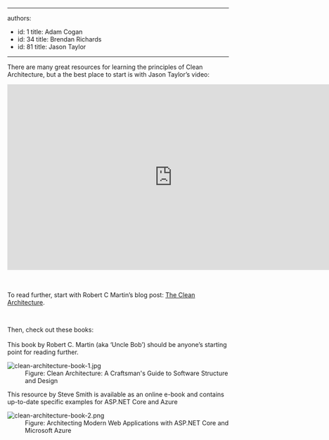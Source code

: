 

---
authors:
  - id: 1
    title: Adam Cogan
  - id: 34
    title: Brendan Richards
  - id: 81
    title: Jason Taylor
---




<span class='intro'> There are many great resources for learning the principles of Clean Architecture, but a the best place to start is with Jason Taylor’s video&#58;<br>
<div class="ms-rtestate-read ms-rte-embedcode ms-rte-embedil ms-rtestate-notify">
   <iframe width="750" height="422" src="https&#58;//www.youtube.com/embed/_lwCVE_XgqI" frameborder="0"></iframe>&#160;</div><div>
   <br>
</div><p>To read further, start with Robert C Martin’s blog post&#58; 
<a href="http&#58;//blog.cleancoder.com/uncle-bob/2012/08/13/the-clean-architecture.html">The Clean Architecture</a>.</p>​<br> </span>

<p>​Then, check out these books&#58;<br><br>This book by Robert C. Martin (aka ‘Uncle Bob’) should be anyone’s starting point for reading further.</p><dl class="image"><dt><img src="/PublishingImages/clean-architecture-book-1.jpg" alt="clean-architecture-book-1.jpg" /></dt><dd>Figure&#58; Clean Architecture&#58; A Craftsman's Guide to Software Structure and Design</dd></dl>

This resource by Steve Smith is available as an online e-book and contains up-to-date specific examples for ASP.NET Core and Azure<p></p><dl class="image"><dt><img src="/PublishingImages/clean-architecture-book-2.png" alt="clean-architecture-book-2.png" />​​​</dt><dd>Figure&#58; Architecting Modern Web Applications with ASP.NET Core and Microsoft Azure<br></dd></dl>


